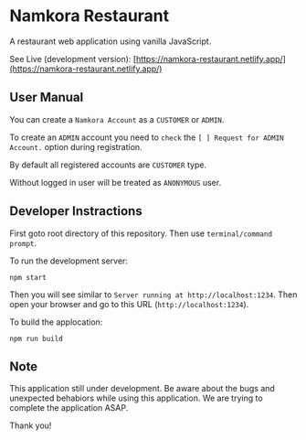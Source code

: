 # Namkora Restaurant

A restaurant web application using vanilla JavaScript.

See Live (development version): [https://namkora-restaurant.netlify.app/](https://namkora-restaurant.netlify.app/)

## User Manual

You can create a `Namkora Account` as a `CUSTOMER` or `ADMIN`.

To create an `ADMIN` account you need to `check` the `[ ] Request for ADMIN Account.` option during registration.

By default all registered accounts are `CUSTOMER` type.

Without logged in user will be treated as `ANONYMOUS` user.

## Developer Instractions

First goto root directory of this repository. Then use `terminal/command prompt`.

To run the development server:

```shell
npm start
```

Then you will see similar to `Server running at http://localhost:1234`. Then open your browser and go to this URL (`http://localhost:1234`).

To build the applocation:

```shell
npm run build
```

## Note

This application still under development. Be aware about the bugs and unexpected behabiors while using this application. We are trying to complete the application ASAP.

Thank you!

